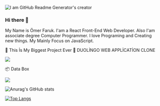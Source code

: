 ![I am GitHub Readme Generator's creator](https://arturssmirnovs.github.io/github-profile-readme-generator/images/banner.png)

### Hi there 👋

My Name is Ömer Faruk. I'am a React Front-End Web Developer. 
Also I'am associate degree Computer Programmer. I love Programing and Creating new things. My Mainly Focus on JavaScript. 


🥳 This İs My Biggest Project Ever 🥳
DUOLİNGO WEB APPLİCATİON CLONE

<a href="https://github.com/omerfarukyapici/duolingo-clone">
  <img align="center" src="https://user-images.githubusercontent.com/68571009/155842836-657f1890-8c21-42cb-b390-f89902442549.jpg" />
</a>

📦 Data Box

<a href="https://github.com/omerfarukyapici/duolingo-clone">
  <img align="center" src="https://user-images.githubusercontent.com/68571009/155843260-f8b667d8-56ed-421a-aa92-c614a9642d94.jpg" />
</a>

![Anurag's GitHub stats](https://github-readme-stats.vercel.app/api?username=omerfarukyapici&show_icons=true&theme=radical)

[![Top Langs](https://github-readme-stats.vercel.app/api/top-langs/?username=omerfarukyapici&layout=compact)](https://github.com/anuraghazra/github-readme-stats)



